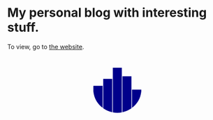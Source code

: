 # My personal blog with interesting stuff. 
To view, go to [the website](vankesteren.github.io/blog).

<center>

<svg id="Layer_1" data-name="Layer 1" xmlns="http://www.w3.org/2000/svg" viewBox="0 0 250 250" width=150><defs><style>.cls-1{fill:#00008b;}</style></defs><title>bloglogo</title><path class="cls-1" d="M178.83,76.4H144.37V214.55a91.49,91.49,0,0,0,34.46-15.35Z"/><path class="cls-1" d="M69,112.89H33.83c-.12.91-.24,1.82-.33,2.75v18.05A91.82,91.82,0,0,0,69,197.6Z"/><path class="cls-1" d="M105.63,86.07H71.17V199.2a91.49,91.49,0,0,0,34.46,15.35Z"/><path class="cls-1" d="M142.23,43.2H107.77V215a91.44,91.44,0,0,0,34.46,0Z"/><path class="cls-1" d="M181,127.3v70.3a91.82,91.82,0,0,0,35.53-63.92V127.3Z"/></svg>

</center>
